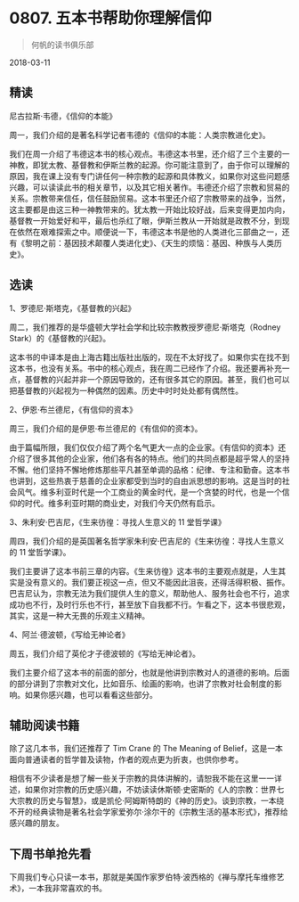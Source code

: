 # 0807. 五本书帮助你理解信仰

> 何帆的读书俱乐部

2018-03-11

## 精读

尼古拉斯·韦德，《信仰的本能》

周一，我们介绍的是著名科学记者韦德的《信仰的本能：人类宗教进化史》。

我们在周一介绍了韦德这本书的核心观点。韦德这本书里，还介绍了三个主要的一神教，即犹太教、基督教和伊斯兰教的起源。你可能注意到了，由于你可以理解的原因，我在课上没有专门讲任何一种宗教的起源和具体教义，如果你对这些问题感兴趣，可以读读此书的相关章节，以及其它相关著作。韦德还介绍了宗教和贸易的关系。宗教带来信任，信任鼓励贸易。这本书里还介绍了宗教带来的战争，当然，这主要都是由这三种一神教带来的。犹太教一开始比较好战，后来变得更加内向，基督教一开始爱好和平，最后也杀红了眼，伊斯兰教从一开始就是政教不分，到现在依然在艰难探索之中。顺便说一下，韦德这本书是他的人类进化三部曲之一，还有《黎明之前：基因技术颠覆人类进化史》、《天生的烦恼：基因、种族与人类历史》。

## 选读

1、罗德尼·斯塔克，《基督教的兴起》

周二，我们推荐的是华盛顿大学社会学和比较宗教教授罗德尼·斯塔克（Rodney Stark）的《基督教的兴起》。

这本书的中译本是由上海古籍出版社出版的，现在不太好找了。如果你实在找不到这本书，也没有关系。书中的核心观点，我在周二已经作了介绍。我还要再补充一点，基督教的兴起并非一个原因导致的，还有很多其它的原因。甚至，我们也可以把基督教的兴起视为一种偶然的因素。历史中时时处处都有偶然性。

2、伊恩·布兰德尼，《有信仰的资本》

周三，我们介绍的是伊恩·布兰德尼的《有信仰的资本》。

由于篇幅所限，我们仅仅介绍了两个名气更大一点的企业家。《有信仰的资本》还介绍了很多其他的企业家，他们各有各的特点。他们的共同点都是超乎常人的坚持不懈。他们坚持不懈地修炼那些平凡甚至单调的品格：纪律、专注和勤奋。这本书也讲到，这些热衷于慈善的企业家都受到当时的自由派思想的影响。这是当时的社会风气。维多利亚时代是一个工商业的黄金时代，是一个贪婪的时代，也是一个信仰的时代。维多利亚时期的商业史，对我们今天仍然有启示。

3、朱利安·巴吉尼，《生来彷徨：寻找人生意义的 11 堂哲学课》

周四，我们介绍的是英国著名哲学家朱利安·巴吉尼的《生来彷徨：寻找人生意义的 11 堂哲学课》。

我们主要讲了这本书前三章的内容。《生来彷徨》这本书的主要观点就是，人生其实是没有意义的。我们要正视这一点，但又不能因此沮丧，还得活得积极、振作。巴吉尼认为，宗教无法为我们提供人生的意义，帮助他人、服务社会也不行，追求成功也不行，及时行乐也不行，甚至放下自我都不行。乍看之下，这本书很悲观，其实，这是一种大无畏的乐观主义精神。

4、阿兰·德波顿，《写给无神论者》

周五，我们介绍了英伦才子德波顿的《写给无神论者》。

我们主要介绍了这本书的前面的部分，也就是他讲到宗教对人的道德的影响。后面的部分讲到了宗教对文化，比如音乐、绘画的影响，也讲了宗教对社会制度的影响。如果你感兴趣，也可以看看这些部分。

## 辅助阅读书籍

除了这几本书，我们还推荐了 Tim Crane 的 The Meaning of Belief，这是一本面向普通读者的哲学普及读物，作者的观点更为折衷，也供你参考。

相信有不少读者是想了解一些关于宗教的具体讲解的，请恕我不能在这里一一详述，如果你对宗教的历史感兴趣，不妨读读休斯顿·史密斯的《人的宗教：世界七大宗教的历史与智慧》，或是凯伦·阿姆斯特朗的《神的历史》。谈到宗教，一本绕不开的经典读物是著名社会学家爱弥尔·涂尔干的《宗教生活的基本形式》，推荐给感兴趣的朋友。

## 下周书单抢先看

下周我们专心只读一本书，那就是美国作家罗伯特·波西格的《禅与摩托车维修艺术》，一本我非常喜欢的书。

